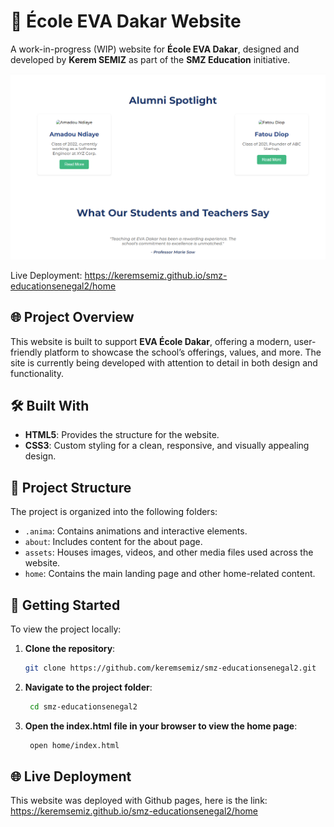 # 🏫 École EVA Dakar Website

A work-in-progress (WIP) website for **École EVA Dakar**, designed and developed by **Kerem SEMIZ** as part of the **SMZ Education** initiative.

![live wip demo](image.png)

Live Deployment: https://keremsemiz.github.io/smz-educationsenegal2/home

## 🌐 Project Overview

This website is built to support **EVA École Dakar**, offering a modern, user-friendly platform to showcase the school’s offerings, values, and more. The site is currently being developed with attention to detail in both design and functionality.

## 🛠️ Built With

- **HTML5**: Provides the structure for the website.
- **CSS3**: Custom styling for a clean, responsive, and visually appealing design.

## 📂 Project Structure

The project is organized into the following folders:

- `.anima`: Contains animations and interactive elements.
- `about`: Includes content for the about page.
- `assets`: Houses images, videos, and other media files used across the website.
- `home`: Contains the main landing page and other home-related content.

## 🚀 Getting Started

To view the project locally:

1. **Clone the repository**:
   ```bash
   git clone https://github.com/keremsemiz/smz-educationsenegal2.git
2. **Navigate to the project folder**:
   ```bash
    cd smz-educationsenegal2
3. **Open the index.html file in your browser to view the home page**:
   ```bash
    open home/index.html

## 🌐 Live Deployment

This website was deployed with Github pages, here is the link: https://keremsemiz.github.io/smz-educationsenegal2/home